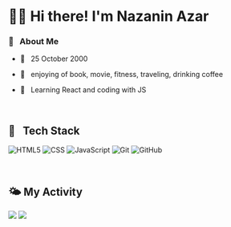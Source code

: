 # 👩🏻 Hi there! I'm Nazanin Azar

<h3>🎈 &nbsp; About Me</h3>

- 🧁 &nbsp; 25 October 2000
- 🧠 &nbsp; enjoying of book, movie, fitness, traveling, drinking coffee
- 🌷 &nbsp; Learning React and coding with JS 

  </br>
  
<h2>🔗 &nbsp; Tech Stack</h2>

![HTML5](https://img.shields.io/badge/html5-%23E34F26.svg?style=for-the-badge&logo=html5&logoColor=black)
![CSS](https://img.shields.io/badge/css-%231572B6.svg?style=for-the-badge&logo=css&logoColor=black)
![JavaScript](https://img.shields.io/badge/javascript-%23323330.svg?style=for-the-badge&logo=javascript&logoColor=%23F7DF1E)
![Git](https://img.shields.io/badge/git-%23F05033.svg?style=for-the-badge&logo=git&logoColor=black)
![GitHub](https://img.shields.io/badge/github-%23121011.svg?style=for-the-badge&logo=github&logoColor=white)

</br>



## 🌤 My Activity
<a>
<img src="https://github-readme-stats.vercel.app/api?username=Nazanin-Azar&show_icons=true&theme=tokyonight" />
<img src="https://github-readme-stats.vercel.app/api/top-langs/?username=Nazanin-Azar&layout=pie" />

</a>


